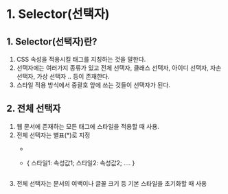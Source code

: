 # 1. Selector(선택자)
## 1. Selector(선택자)란?
1. CSS 속성을 적용시킬 태그를 지칭하는 것을 말한다.
2. 선택자에는 여러가지 종류가 있고 전체 선택자, 클래스 선택자, 아이디 선택자, 자손 선택자, 가상 선택자 .. 등이 존재한다.
3. 스타일 적용 방식에서 중괄호 앞에 쓰는 것들이 선택자가 된다.


## 2. 전체 선택자
1. 웹 문서에 존재하는 모든 태그에 스타일을 적용할 때 사용.
2. 전체 선택자는 별표(*)로 지정
    - ```
    * {
        스타일1: 속성값1;
        스타일2: 속성값2;
        ....
    }
    ```
3. 전체 선택자는 문서의 여백이나 글꼴 크기 등 기본 스타일을 초기화할 때 사용

